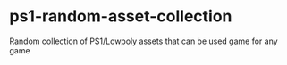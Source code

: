# ps1-random-asset-collection
Random collection of PS1/Lowpoly assets that can be used game for any game
